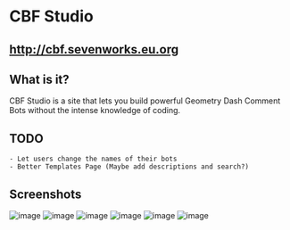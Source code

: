 # CBF Studio
## <a href="http://cbf.sevenworks.eu.org">http://cbf.sevenworks.eu.org</a>
## What is it?
CBF Studio is a site that lets you build powerful Geometry Dash Comment Bots without the intense knowledge of coding.
## TODO
```
- Let users change the names of their bots
- Better Templates Page (Maybe add descriptions and search?)
```
## Screenshots
![image](https://github.com/SevenworksDev/GDFactory/assets/91027492/59ac83ec-1b1f-4934-8327-c16e3c817d3c)
![image](https://github.com/SevenworksDev/GDFactory/assets/91027492/3d79b8f9-e9ac-46a5-9696-c9b2949545b4)
![image](https://github.com/SevenworksDev/GDFactory/assets/91027492/c37f9030-ece4-4ed9-b38c-8a110fb6da58)
![image](https://github.com/SevenworksDev/GDFactory/assets/91027492/1381cfde-69e6-47db-9a26-b2194903b032)
![image](https://github.com/SevenworksDev/GDFactory/assets/91027492/2cf1d798-8d5c-41d1-9ded-d41222400360)
![image](https://github.com/SevenworksDev/GDFactory/assets/91027492/ecf0d8da-05cb-4da8-9b14-096b1426509f)
